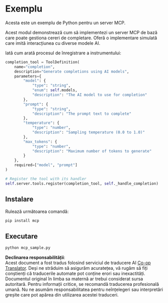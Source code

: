 <!--
CO_OP_TRANSLATOR_METADATA:
{
  "original_hash": "584c4d6b470d865ad04746f5da3574b6",
  "translation_date": "2025-05-17T15:00:26+00:00",
  "source_file": "04-PracticalImplementation/samples/python/README.md",
  "language_code": "ro"
}
-->
# Exemplu

Acesta este un exemplu de Python pentru un server MCP.

Acest modul demonstrează cum să implementezi un server MCP de bază care poate gestiona cereri de completare. Oferă o implementare simulată care imită interacțiunea cu diverse modele AI.

Iată cum arată procesul de înregistrare a instrumentului:

```python
completion_tool = ToolDefinition(
    name="completion",
    description="Generate completions using AI models",
    parameters={
        "model": {
            "type": "string",
            "enum": self.models,
            "description": "The AI model to use for completion"
        },
        "prompt": {
            "type": "string",
            "description": "The prompt text to complete"
        },
        "temperature": {
            "type": "number",
            "description": "Sampling temperature (0.0 to 1.0)"
        },
        "max_tokens": {
            "type": "number",
            "description": "Maximum number of tokens to generate"
        }
    },
    required=["model", "prompt"]
)

# Register the tool with its handler
self.server.tools.register(completion_tool, self._handle_completion)
```

## Instalare

Rulează următoarea comandă:

```bash
pip install mcp
```

## Executare

```bash
python mcp_sample.py
```

**Declinarea responsabilității**:  
Acest document a fost tradus folosind serviciul de traducere AI [Co-op Translator](https://github.com/Azure/co-op-translator). Deși ne străduim să asigurăm acuratețea, vă rugăm să fiți conștienți că traducerile automate pot conține erori sau inexactități. Documentul original în limba sa maternă ar trebui considerat sursa autoritară. Pentru informații critice, se recomandă traducerea profesională umană. Nu ne asumăm responsabilitatea pentru neînțelegeri sau interpretări greșite care pot apărea din utilizarea acestei traduceri.